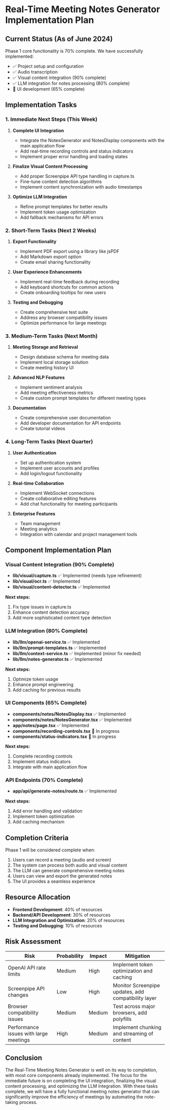 # Real-Time Meeting Notes Generator Implementation Plan

## Current Status (As of June 2024)

Phase 1 core functionality is 70% complete. We have successfully implemented:

- ✅ Project setup and configuration
- ✅ Audio transcription
- ✅ Visual content integration (90% complete)
- ✅ LLM integration for notes processing (80% complete)
- 🔄 UI development (65% complete)

## Implementation Tasks

### 1. Immediate Next Steps (This Week)

1. **Complete UI Integration**
   - Integrate the NotesGenerator and NotesDisplay components with the main application flow
   - Add real-time recording controls and status indicators
   - Implement proper error handling and loading states

2. **Finalize Visual Content Processing**
   - Add proper Screenpipe API type handling in capture.ts
   - Fine-tune content detection algorithms
   - Implement content synchronization with audio timestamps

3. **Optimize LLM Integration**
   - Refine prompt templates for better results
   - Implement token usage optimization
   - Add fallback mechanisms for API errors

### 2. Short-Term Tasks (Next 2 Weeks)

1. **Export Functionality**
   - Implement PDF export using a library like jsPDF
   - Add Markdown export option
   - Create email sharing functionality

2. **User Experience Enhancements**
   - Implement real-time feedback during recording
   - Add keyboard shortcuts for common actions
   - Create onboarding tooltips for new users

3. **Testing and Debugging**
   - Create comprehensive test suite
   - Address any browser compatibility issues
   - Optimize performance for large meetings

### 3. Medium-Term Tasks (Next Month)

1. **Meeting Storage and Retrieval**
   - Design database schema for meeting data
   - Implement local storage solution
   - Create meeting history UI

2. **Advanced NLP Features**
   - Implement sentiment analysis
   - Add meeting effectiveness metrics
   - Create custom prompt templates for different meeting types

3. **Documentation**
   - Create comprehensive user documentation
   - Add developer documentation for API endpoints
   - Create tutorial videos

### 4. Long-Term Tasks (Next Quarter)

1. **User Authentication**
   - Set up authentication system
   - Implement user accounts and profiles
   - Add login/logout functionality

2. **Real-time Collaboration**
   - Implement WebSocket connections
   - Create collaborative editing features
   - Add chat functionality for meeting participants

3. **Enterprise Features**
   - Team management
   - Meeting analytics
   - Integration with calendar and project management tools

## Component Implementation Plan

### Visual Content Integration (90% Complete)

- **lib/visual/capture.ts** ✅ Implemented (needs type refinement)
- **lib/visual/ocr.ts** ✅ Implemented
- **lib/visual/content-detector.ts** ✅ Implemented

**Next steps:**
1. Fix type issues in capture.ts
2. Enhance content detection accuracy
3. Add more sophisticated content type detection

### LLM Integration (80% Complete)

- **lib/llm/openai-service.ts** ✅ Implemented
- **lib/llm/prompt-templates.ts** ✅ Implemented
- **lib/llm/context-service.ts** ✅ Implemented (minor fix needed)
- **lib/llm/notes-generator.ts** ✅ Implemented

**Next steps:**
1. Optimize token usage
2. Enhance prompt engineering
3. Add caching for previous results

### UI Components (65% Complete)

- **components/notes/NotesDisplay.tsx** ✅ Implemented
- **components/notes/NotesGenerator.tsx** ✅ Implemented
- **app/notes/page.tsx** ✅ Implemented
- **components/recording-controls.tsx** 🔄 In progress
- **components/status-indicators.tsx** 🔄 In progress

**Next steps:**
1. Complete recording controls
2. Implement status indicators
3. Integrate with main application flow

### API Endpoints (70% Complete)

- **app/api/generate-notes/route.ts** ✅ Implemented

**Next steps:**
1. Add error handling and validation
2. Implement token optimization
3. Add caching mechanism

## Completion Criteria

Phase 1 will be considered complete when:

1. Users can record a meeting (audio and screen)
2. The system can process both audio and visual content
3. The LLM can generate comprehensive meeting notes
4. Users can view and export the generated notes
5. The UI provides a seamless experience

## Resource Allocation

- **Frontend Development**: 40% of resources
- **Backend/API Development**: 30% of resources
- **LLM Integration and Optimization**: 20% of resources
- **Testing and Debugging**: 10% of resources

## Risk Assessment

| Risk | Probability | Impact | Mitigation |
|------|------------|--------|------------|
| OpenAI API rate limits | Medium | High | Implement token optimization and caching |
| Screenpipe API changes | Low | High | Monitor Screenpipe updates, add compatibility layer |
| Browser compatibility issues | Medium | Medium | Test across major browsers, add polyfills |
| Performance issues with large meetings | High | Medium | Implement chunking and streaming of content |

## Conclusion

The Real-Time Meeting Notes Generator is well on its way to completion, with most core components already implemented. The focus for the immediate future is on completing the UI integration, finalizing the visual content processing, and optimizing the LLM integration. With these tasks complete, we will have a fully functional meeting notes generator that can significantly improve the efficiency of meetings by automating the note-taking process. 